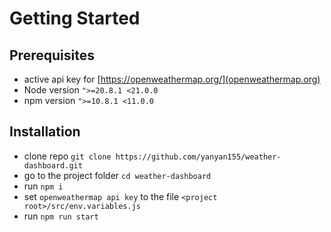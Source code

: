 # Getting Started

## Prerequisites

- active api key for [https://openweathermap.org/](openweathermap.org)
- Node version `">=20.8.1 <21.0.0`
- npm version `">=10.8.1 <11.0.0`

## Installation

- clone repo `git clone https://github.com/yanyan155/weather-dashboard.git`
- go to the project folder `cd weather-dashboard`
- run `npm i`
- set `openweathermap api key` to the file `<project root>/src/env.variables.js`
- run `npm run start`
